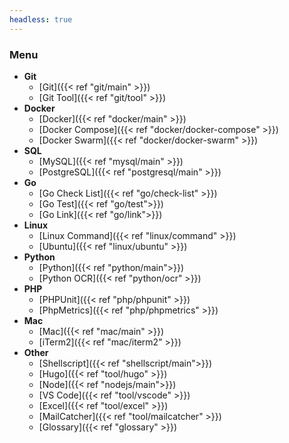 ```yaml
---
headless: true
---
```


### Menu
* **Git**
  - [Git]({{< ref "git/main" >}})
  - [Git Tool]({{< ref "git/tool" >}})
* **Docker**
  - [Docker]({{< ref "docker/main" >}})
  - [Docker Compose]({{< ref "docker/docker-compose" >}})
  - [Docker Swarm]({{< ref "docker/docker-swarm" >}})
* **SQL**
  - [MySQL]({{< ref "mysql/main" >}})
  - [PostgreSQL]({{< ref "postgresql/main" >}})
* **Go**
  - [Go Check List]({{< ref "go/check-list" >}})
  - [Go Test]({{< ref "go/test">}})
  - [Go Link]({{< ref "go/link">}})
* **Linux**
  - [Linux Command]({{< ref "linux/command" >}})
  - [Ubuntu]({{< ref "linux/ubuntu" >}})
* **Python**
  - [Python]({{< ref "python/main">}})
  - [Python OCR]({{< ref "python/ocr" >}})
* **PHP**
  - [PHPUnit]({{< ref "php/phpunit" >}})
  - [PhpMetrics]({{< ref "php/phpmetrics" >}})
* **Mac**
  - [Mac]({{< ref "mac/main" >}})
  - [iTerm2]({{< ref "mac/iterm2" >}})
* **Other**
  - [Shellscript]({{< ref "shellscript/main">}})
  - [Hugo]({{< ref "tool/hugo" >}})
  - [Node]({{< ref "nodejs/main">}})
  - [VS Code]({{< ref "tool/vscode" >}})
  - [Excel]({{< ref "tool/excel" >}})
  - [MailCatcher]({{< ref "tool/mailcatcher" >}})
  - [Glossary]({{< ref "glossary" >}})
